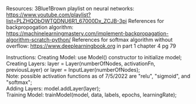 Resources:
    3Blue1Brown playlist on neural networks: https://www.youtube.com/playlist?list=PLZHQObOWTQDNU6R1_67000Dx_ZCJB-3pi
    References for backpropogation algorithm: https://machinelearningmastery.com/implement-backpropagation-algorithm-scratch-python/
    References for softmax algorithm without overflow: https://www.deeplearningbook.org in part 1 chapter 4 pg 79

Instructions:
    Creating Model: use Model() constructor to initialize model;   
        Creating Layers: layer = Layer(numberOfNodes, activationFn, previousLayer)
                    or   layer = InputLayer(numberOfNodes);   
            Note: possible activation functions as of 7/5/2022 are "relu", "sigmoid", and "softmax";   
        Adding Layers: model.addLayer(layer);   
    Training Model: trainModel(model, data, labels, epochs, learningRate);   

